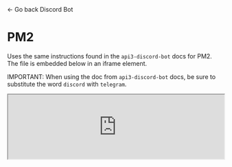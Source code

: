 <link rel="stylesheet" type="text/css" href="styles.css">
<div onclick="history.back()" class="btn"><span class="arrow">←</span> Go back <span class="title">Discord Bot</span></div>

# PM2

Uses the same instructions found in the `api3-discord-bot` docs for PM2. The file is embedded below in an iframe element.

IMPORTANT: When using the doc from `api3-discord-bot` docs, be sure to substitute the word `discord` with `telegram`.

<iframe src="https://api3dao.github.io/api3-discord-bot/pm2" width="100%"></iframe>
